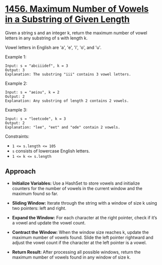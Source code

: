 # [1456. Maximum Number of Vowels in a Substring of Given Length](https://leetcode.com/problems/maximum-number-of-vowels-in-a-substring-of-given-length/description/)

Given a string s and an integer k, return the maximum number of vowel letters in any substring of s with length k.

Vowel letters in English are 'a', 'e', 'i', 'o', and 'u'.

 

Example 1:
```
Input: s = "abciiidef", k = 3
Output: 3
Explanation: The substring "iii" contains 3 vowel letters.
```
Example 2:
```
Input: s = "aeiou", k = 2
Output: 2
Explanation: Any substring of length 2 contains 2 vowels.
```
Example 3:
```
Input: s = "leetcode", k = 3
Output: 2
Explanation: "lee", "eet" and "ode" contain 2 vowels.
``` 

Constraints:

- ```1 <= s.length <= 105```
- ```s``` consists of lowercase English letters.
- ```1 <= k <= s.length```


## Approach
- **Initialize Variables:** Use a HashSet to store vowels and initialize counters for the number of vowels in the current window and the maximum found so far.

- **Sliding Window:** Iterate through the string with a window of size k using two pointers: left and right.

- **Expand the Window:** For each character at the right pointer, check if it’s a vowel and update the vowel count.

- **Contract the Window:** When the window size reaches k, update the maximum number of vowels found. Slide the left pointer rightward and adjust the vowel count if the character at the left pointer is a vowel.

- **Return Result:** After processing all possible windows, return the maximum number of vowels found in any window of size k.
